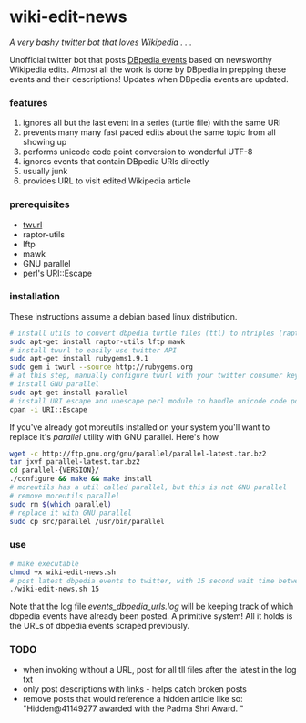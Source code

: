 # wiki-edit-news

*A very bashy twitter bot that loves Wikipedia . . .*


Unofficial twitter bot that posts [DBpedia events](http://dbpediawww.informatik.uni-leipzig.de/datasets/events) based on newsworthy Wikipedia edits.
Almost all the work is done by DBpedia in prepping these events and their descriptions!
Updates when DBpedia events are updated.

### features

1. ignores all but the last event in a series (turtle file) with the same URI
  1. prevents many many fast paced edits about the same topic from all showing up
1. performs unicode code point conversion to wonderful UTF-8
1. ignores events that contain DBpedia URIs directly
  1. usually junk
1. provides URL to visit edited Wikipedia article

### prerequisites

* [twurl]((https://github.com/twitter/twurl))
* raptor-utils
* lftp
* mawk
* GNU parallel
* perl's URI::Escape

### installation

These instructions assume a debian based linux distribution.

```bash
# install utils to convert dbpedia turtle files (ttl) to ntriples (raptor-utils), use find on HTTP (lftp), and awk faster! (mawk)
sudo apt-get install raptor-utils lftp mawk
# install twurl to easily use twitter API
sudo apt-get install rubygems1.9.1
sudo gem i twurl --source http://rubygems.org
# at this step, manually configure twurl with your twitter consumer key / consumer secret
# install GNU parallel
sudo apt-get install parallel
# install URI escape and unescape perl module to handle unicode code points from dbpedia events
cpan -i URI::Escape
```

If you've already got moreutils installed on your system you'll want to replace it's *parallel* utility with GNU parallel.
Here's how

```bash
wget -c http://ftp.gnu.org/gnu/parallel/parallel-latest.tar.bz2
tar jxvf parallel-latest.tar.bz2
cd parallel-{VERSION}/
./configure && make && make install
# moreutils has a util called parallel, but this is not GNU parallel
# remove moreutils parallel
sudo rm $(which parallel)
# replace it with GNU parallel
sudo cp src/parallel /usr/bin/parallel
```

### use

```bash
# make executable
chmod +x wiki-edit-news.sh
# post latest dbpedia events to twitter, with 15 second wait time between posts
./wiki-edit-news.sh 15
```

Note that the log file *events_dbpedia_urls.log* will be keeping track of which dbpedia events have already been posted.
A primitive system!
All it holds is the URLs of dbpedia events scraped previously.

### TODO

* when invoking without a URL, post for all tll files after the latest in the log txt
* only post descriptions with links - helps catch broken posts
* remove posts that would reference a hidden article like so: "Hidden@41149277 awarded with the Padma Shri Award. "
